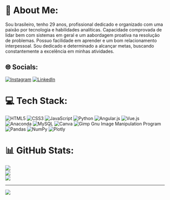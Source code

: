 # 💫 About Me:
Sou brasileiro, tenho 29 anos, profissional dedicado e organizado com uma paixão por tecnologia e habilidades analíticas. Capacidade comprovada de lidar bem com sistemas em geral e um aabordagem proativa na resolução de problemas. Possuo facilidade em aprender e um bom relacionamento interpessoal. Sou dedicado e determinado a alcançar metas, buscando constantemente a excelência em minhas atividades.


## 🌐 Socials:
[![Instagram](https://img.shields.io/badge/Instagram-%23E4405F.svg?logo=Instagram&logoColor=white)](https://instagram.com/https://instagram.com/waslen_lopez) [![LinkedIn](https://img.shields.io/badge/LinkedIn-%230077B5.svg?logo=linkedin&logoColor=white)](https://linkedin.com/in/https://linkedin.com/in/waslenlopes) 

# 💻 Tech Stack:
![HTML5](https://img.shields.io/badge/html5-%23E34F26.svg?style=for-the-badge&logo=html5&logoColor=white) ![CSS3](https://img.shields.io/badge/css3-%231572B6.svg?style=for-the-badge&logo=css3&logoColor=white) ![JavaScript](https://img.shields.io/badge/javascript-%23323330.svg?style=for-the-badge&logo=javascript&logoColor=%23F7DF1E) ![Python](https://img.shields.io/badge/python-3670A0?style=for-the-badge&logo=python&logoColor=ffdd54) ![Angular.js](https://img.shields.io/badge/angular.js-%23E23237.svg?style=for-the-badge&logo=angularjs&logoColor=white) ![Vue.js](https://img.shields.io/badge/vuejs-%2335495e.svg?style=for-the-badge&logo=vuedotjs&logoColor=%234FC08D) ![Anaconda](https://img.shields.io/badge/Anaconda-%2344A833.svg?style=for-the-badge&logo=anaconda&logoColor=white) ![MySQL](https://img.shields.io/badge/mysql-%2300f.svg?style=for-the-badge&logo=mysql&logoColor=white) ![Canva](https://img.shields.io/badge/Canva-%2300C4CC.svg?style=for-the-badge&logo=Canva&logoColor=white) ![Gimp Gnu Image Manipulation Program](https://img.shields.io/badge/Gimp-657D8B?style=for-the-badge&logo=gimp&logoColor=FFFFFF) ![Pandas](https://img.shields.io/badge/pandas-%23150458.svg?style=for-the-badge&logo=pandas&logoColor=white) ![NumPy](https://img.shields.io/badge/numpy-%23013243.svg?style=for-the-badge&logo=numpy&logoColor=white) ![Plotly](https://img.shields.io/badge/Plotly-%233F4F75.svg?style=for-the-badge&logo=plotly&logoColor=white)
# 📊 GitHub Stats:
![](https://github-readme-stats.vercel.app/api?username=waslenlopes&theme=monokai&hide_border=false&include_all_commits=false&count_private=false)<br/>
![](https://github-readme-streak-stats.herokuapp.com/?user=waslenlopes&theme=monokai&hide_border=false)<br/>
![](https://github-readme-stats.vercel.app/api/top-langs/?username=waslenlopes&theme=monokai&hide_border=false&include_all_commits=false&count_private=false&layout=compact)

---
[![](https://visitcount.itsvg.in/api?id=waslenlopes&icon=0&color=0)](https://visitcount.itsvg.in)

<!-- Proudly created with GPRM ( https://gprm.itsvg.in ) -->
